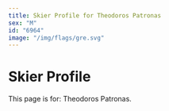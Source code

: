 ```yaml
---
title: Skier Profile for Theodoros Patronas
sex: "M"
id: "6964"
image: "/img/flags/gre.svg" 
---
```


# Skier Profile

This page is for: Theodoros Patronas.
    